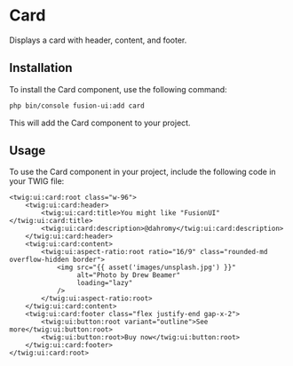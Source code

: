 # Card

Displays a card with header, content, and footer.

## Installation

To install the Card component, use the following command:

```bash
php bin/console fusion-ui:add card
```

This will add the Card component to your project.

## Usage

To use the Card component in your project, include the following code in your TWIG file:

```Twig
<twig:ui:card:root class="w-96">
    <twig:ui:card:header>
        <twig:ui:card:title>You might like "FusionUI"</twig:ui:card:title>
        <twig:ui:card:description>@dahromy</twig:ui:card:description>
    </twig:ui:card:header>
    <twig:ui:card:content>
        <twig:ui:aspect-ratio:root ratio="16/9" class="rounded-md overflow-hidden border">
            <img src="{{ asset('images/unsplash.jpg') }}"
                 alt="Photo by Drew Beamer"
                 loading="lazy"
            />
        </twig:ui:aspect-ratio:root>
    </twig:ui:card:content>
    <twig:ui:card:footer class="flex justify-end gap-x-2">
        <twig:ui:button:root variant="outline">See more</twig:ui:button:root>
        <twig:ui:button:root>Buy now</twig:ui:button:root>
    </twig:ui:card:footer>
</twig:ui:card:root>
```